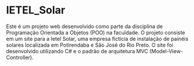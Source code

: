 # IETEL_Solar
Este é um projeto web desenvolvido como parte da disciplina de Programação Orientada a Objetos (POO) na faculdade. O projeto consiste em um site para a Ietel Solar, uma empresa fictícia de instalação de painéis solares localizada em Potirendaba e São José do Rio Preto. O site foi desenvolvido utilizando C# e o padrão de arquitetura MVC (Model-View-Controller).
